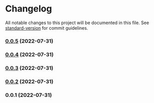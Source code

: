 # Changelog

All notable changes to this project will be documented in this file. See [standard-version](https://github.com/conventional-changelog/standard-version) for commit guidelines.

### [0.0.5](https://github.com/whpptjs/whppt-cli/compare/v0.0.4...v0.0.5) (2022-07-31)

### [0.0.4](https://github.com/whpptjs/whppt-cli/compare/v0.0.3...v0.0.4) (2022-07-31)

### [0.0.3](https://github.com/whpptjs/whppt-cli/compare/v0.0.2...v0.0.3) (2022-07-31)

### [0.0.2](https://github.com/whpptjs/whppt-deployment/compare/v0.0.1...v0.0.2) (2022-07-31)

### 0.0.1 (2022-07-31)

